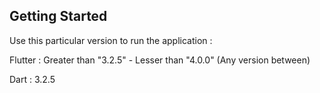 ## Getting Started

Use this particular version to run the application :

  Flutter : Greater than "3.2.5" - Lesser than "4.0.0" (Any version between)

  Dart : 3.2.5
